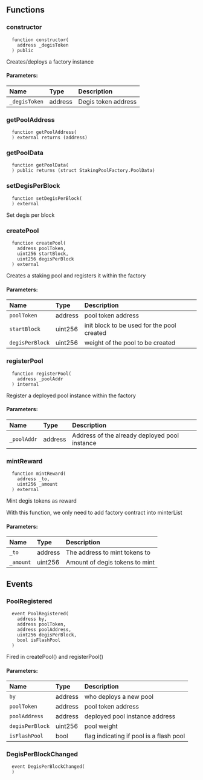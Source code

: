 


## Functions
### constructor
```solidity
  function constructor(
    address _degisToken
  ) public
```

Creates/deploys a factory instance


#### Parameters:
| Name | Type | Description                                                          |
| :--- | :--- | :------------------------------------------------------------------- |
|`_degisToken` | address | Degis token address

### getPoolAddress
```solidity
  function getPoolAddress(
  ) external returns (address)
```




### getPoolData
```solidity
  function getPoolData(
  ) public returns (struct StakingPoolFactory.PoolData)
```




### setDegisPerBlock
```solidity
  function setDegisPerBlock(
  ) external
```
Set degis per block



### createPool
```solidity
  function createPool(
    address poolToken,
    uint256 startBlock,
    uint256 degisPerBlock
  ) external
```

Creates a staking pool and registers it within the factory

#### Parameters:
| Name | Type | Description                                                          |
| :--- | :--- | :------------------------------------------------------------------- |
|`poolToken` | address | pool token address 
|`startBlock` | uint256 | init block to be used for the pool created
|`degisPerBlock` | uint256 | weight of the pool to be created

### registerPool
```solidity
  function registerPool(
    address _poolAddr
  ) internal
```
Register a deployed pool instance within the factory


#### Parameters:
| Name | Type | Description                                                          |
| :--- | :--- | :------------------------------------------------------------------- |
|`_poolAddr` | address | Address of the already deployed pool instance

### mintReward
```solidity
  function mintReward(
    address _to,
    uint256 _amount
  ) external
```
Mint degis tokens as reward

With this function, we only need to add factory contract into minterList

#### Parameters:
| Name | Type | Description                                                          |
| :--- | :--- | :------------------------------------------------------------------- |
|`_to` | address | The address to mint tokens to
|`_amount` | uint256 | Amount of degis tokens to mint

## Events
### PoolRegistered
```solidity
  event PoolRegistered(
    address by,
    address poolToken,
    address poolAddress,
    uint256 degisPerBlock,
    bool isFlashPool
  )
```

Fired in createPool() and registerPool()


#### Parameters:
| Name                           | Type          | Description                                    |
| :----------------------------- | :------------ | :--------------------------------------------- |
|`by`| address | who deploys a new pool
|`poolToken`| address | pool token address 
|`poolAddress`| address | deployed pool instance address
|`degisPerBlock`| uint256 | pool weight
|`isFlashPool`| bool | flag indicating if pool is a flash pool
### DegisPerBlockChanged
```solidity
  event DegisPerBlockChanged(
  )
```



